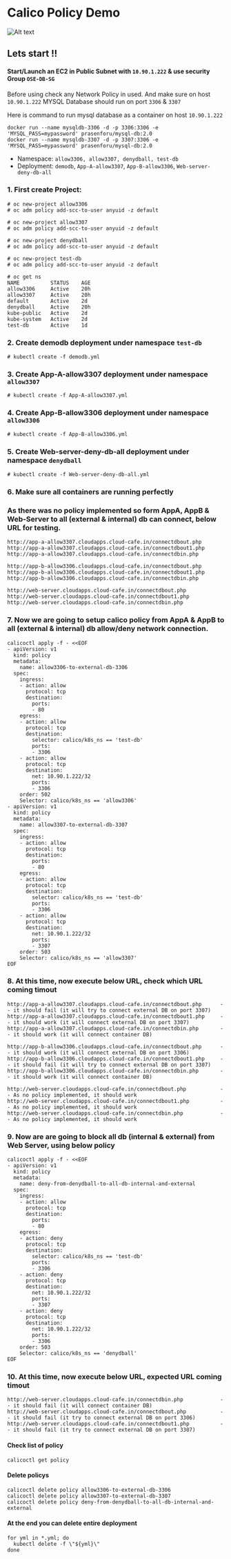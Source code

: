 # Calico Policy Demo
![Alt text](https://github.com/prasenforu/container-platform/blob/master/kube/Networking/demo-calico/demo-calico.png "Overview")

## Lets start !!

#### Start/Launch an EC2 in Public Subnet with ```10.90.1.222``` & use security Group ```OSE-DB-SG```

Before using check any Network Policy in used. And make sure on host ```10.90.1.222``` MYSQL Database should run on port ```3306``` & ```3307```

Here is command to run mysql database as a container on host ```10.90.1.222```

```
docker run --name mysqldb-3306 -d -p 3306:3306 -e 'MYSQL_PASS=mypassword' prasenforu/mysql-db:2.0
docker run --name mysqldb-3307 -d -p 3307:3306 -e 'MYSQL_PASS=mypassword' prasenforu/mysql-db:2.0
```

- Namespace: ```allow3306, allow3307, denydball, test-db```
- Deployment: ```demodb```, ```App-A-allow3307```, ```App-B-allow3306```, ```Web-server-deny-db-all```

### 1. First create Project:

```
# oc new-project allow3306 
# oc adm policy add-scc-to-user anyuid -z default

# oc new-project allow3307
# oc adm policy add-scc-to-user anyuid -z default

# oc new-project denydball
# oc adm policy add-scc-to-user anyuid -z default

# oc new-project test-db
# oc adm policy add-scc-to-user anyuid -z default

# oc get ns
NAME          STATUS    AGE
allow3306     Active    20h
allow3307     Active    20h
default       Active    2d
denydball     Active    20h
kube-public   Active    2d
kube-system   Active    2d
test-db       Active    1d
```
### 2. Create demodb deployment under namespace ```test-db```

```
# kubectl create -f demodb.yml
```
### 3. Create App-A-allow3307 deployment under namespace ```allow3307```

```
# kubectl create -f App-A-allow3307.yml
```
### 4. Create App-B-allow3306 deployment under namespace ```allow3306```

```
# kubectl create -f App-B-allow3306.yml
```

### 5. Create Web-server-deny-db-all deployment under namespace ```denydball```

```
# kubectl create -f Web-server-deny-db-all.yml
```

### 6. Make sure all containers are running perfectly

### As there was no policy implemented so form AppA, AppB & Web-Server to all (external & internal) db can connect, below URL for testing.

```
http://app-a-allow3307.cloudapps.cloud-cafe.in/connectdbout.php
http://app-a-allow3307.cloudapps.cloud-cafe.in/connectdbout1.php
http://app-a-allow3307.cloudapps.cloud-cafe.in/connectdbin.php

http://app-b-allow3306.cloudapps.cloud-cafe.in/connectdbout.php
http://app-b-allow3306.cloudapps.cloud-cafe.in/connectdbout1.php
http://app-b-allow3306.cloudapps.cloud-cafe.in/connectdbin.php

http://web-server.cloudapps.cloud-cafe.in/connectdbout.php
http://web-server.cloudapps.cloud-cafe.in/connectdbout1.php
http://web-server.cloudapps.cloud-cafe.in/connectdbin.php
```

### 7. Now we are going to setup calico policy from AppA & AppB to all (external & internal) db allow/deny network connection.

```
calicoctl apply -f - <<EOF
- apiVersion: v1
  kind: policy
  metadata:
    name: allow3306-to-external-db-3306
  spec:
    ingress:
    - action: allow
      protocol: tcp
      destination:
        ports:
        - 80
    egress:
    - action: allow
      protocol: tcp
      destination:
        selector: calico/k8s_ns == 'test-db'
        ports:
        - 3306
    - action: allow
      protocol: tcp
      destination:
        net: 10.90.1.222/32
        ports:
        - 3306
    order: 502
    Selector: calico/k8s_ns == 'allow3306'
- apiVersion: v1
  kind: policy
  metadata:
    name: allow3307-to-external-db-3307
  spec:
    ingress:
    - action: allow
      protocol: tcp
      destination:
        ports:
        - 80
    egress:
    - action: allow
      protocol: tcp
      destination:
        selector: calico/k8s_ns == 'test-db'
        ports:
        - 3306
    - action: allow
      protocol: tcp
      destination:
        net: 10.90.1.222/32
        ports:
        - 3307
    order: 503
    Selector: calico/k8s_ns == 'allow3307'
EOF
```

### 8. At this time, now execute below URL, check which URL coming timout

```
http://app-a-allow3307.cloudapps.cloud-cafe.in/connectdbout.php      -- it should fail (it will try to connect external DB on port 3307)
http://app-a-allow3307.cloudapps.cloud-cafe.in/connectdbout1.php     -- it should work (it will connect external DB on port 3307)
http://app-a-allow3307.cloudapps.cloud-cafe.in/connectdbin.php       -- it should work (it will connect container DB)

http://app-b-allow3306.cloudapps.cloud-cafe.in/connectdbout.php      -- it should work (it will connect external DB on port 3306)
http://app-b-allow3306.cloudapps.cloud-cafe.in/connectdbout1.php     -- it should fail (it will try to connect external DB on port 3307)
http://app-b-allow3306.cloudapps.cloud-cafe.in/connectdbin.php       -- it should work (it will connect container DB)

http://web-server.cloudapps.cloud-cafe.in/connectdbout.php           -- As no policy implemented, it should work
http://web-server.cloudapps.cloud-cafe.in/connectdbout1.php          -- As no policy implemented, it should work
http://web-server.cloudapps.cloud-cafe.in/connectdbin.php            -- As no policy implemented, it should work
```

### 9. Now are are going to block all db (internal & external) from Web Server, using below policy

```
calicoctl apply -f - <<EOF
- apiVersion: v1
  kind: policy
  metadata:
    name: deny-from-denydball-to-all-db-internal-and-external
  spec:
    ingress:
    - action: allow
      protocol: tcp
      destination:
        ports:
        - 80
    egress:
    - action: deny
      protocol: tcp
      destination:
        selector: calico/k8s_ns == 'test-db'
        ports:
        - 3306
    - action: deny
      protocol: tcp
      destination:
        net: 10.90.1.222/32
        ports:
        - 3307
    - action: deny
      protocol: tcp
      destination:
        net: 10.90.1.222/32
        ports:
        - 3306
    order: 503
    Selector: calico/k8s_ns == 'denydball'
EOF
```

### 10. At this time, now execute below URL, expected URL coming timout

```
http://web-server.cloudapps.cloud-cafe.in/connectdbin.php            -- it should fail (it will connect container DB)
http://web-server.cloudapps.cloud-cafe.in/connectdbout.php           -- it should fail (it try to connect external DB on port 3306)
http://web-server.cloudapps.cloud-cafe.in/connectdbout1.php          -- it should fail (it try to connect external DB on port 3307)

```
#### Check list of policy
```
calicoctl get policy
```
#### Delete policys
```
calicoctl delete policy allow3306-to-external-db-3306
calicoctl delete policy allow3307-to-external-db-3307
calicoctl delete policy deny-from-denydball-to-all-db-internal-and-external
```

#### At the end you can delete entire deployment

```
for yml in *.yml; do
  kubectl delete -f \"${yml}\"
done
```

